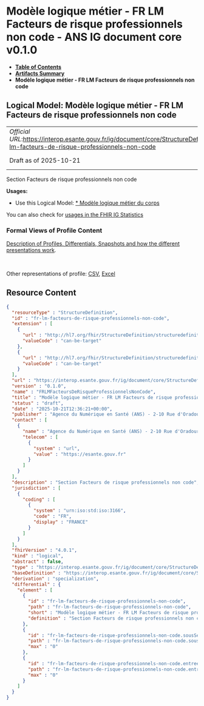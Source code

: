 # Modèle logique métier - FR LM Facteurs de risque professionnels non code - ANS IG document core v0.1.0

* [**Table of Contents**](toc.md)
* [**Artifacts Summary**](artifacts.md)
* **Modèle logique métier - FR LM Facteurs de risque professionnels non code**

## Logical Model: Modèle logique métier - FR LM Facteurs de risque professionnels non code 

| | |
| :--- | :--- |
| *Official URL*:https://interop.esante.gouv.fr/ig/document/core/StructureDefinition/fr-lm-facteurs-de-risque-professionnels-non-code | *Version*:0.1.0 |
| Draft as of 2025-10-21 | *Computable Name*:FRLMFacteursDeRisqueProfessionnelsNonCode |

 
Section Facteurs de risque professionnels non code 

**Usages:**

* Use this Logical Model: [* Modèle logique métier du corps](StructureDefinition-fr-lm-corps-document.md)

You can also check for [usages in the FHIR IG Statistics](https://packages2.fhir.org/xig/ans.document.fr.core|current/StructureDefinition/fr-lm-facteurs-de-risque-professionnels-non-code)

### Formal Views of Profile Content

 [Description of Profiles, Differentials, Snapshots and how the different presentations work](http://build.fhir.org/ig/FHIR/ig-guidance/readingIgs.html#structure-definitions). 

 

Other representations of profile: [CSV](StructureDefinition-fr-lm-facteurs-de-risque-professionnels-non-code.csv), [Excel](StructureDefinition-fr-lm-facteurs-de-risque-professionnels-non-code.xlsx) 



## Resource Content

```json
{
  "resourceType" : "StructureDefinition",
  "id" : "fr-lm-facteurs-de-risque-professionnels-non-code",
  "extension" : [
    {
      "url" : "http://hl7.org/fhir/StructureDefinition/structuredefinition-type-characteristics",
      "valueCode" : "can-be-target"
    },
    {
      "url" : "http://hl7.org/fhir/StructureDefinition/structuredefinition-type-characteristics",
      "valueCode" : "can-be-target"
    }
  ],
  "url" : "https://interop.esante.gouv.fr/ig/document/core/StructureDefinition/fr-lm-facteurs-de-risque-professionnels-non-code",
  "version" : "0.1.0",
  "name" : "FRLMFacteursDeRisqueProfessionnelsNonCode",
  "title" : "Modèle logique métier - FR LM Facteurs de risque professionnels non code",
  "status" : "draft",
  "date" : "2025-10-21T12:36:21+00:00",
  "publisher" : "Agence du Numérique en Santé (ANS) - 2-10 Rue d'Oradour-sur-Glane, 75015 Paris",
  "contact" : [
    {
      "name" : "Agence du Numérique en Santé (ANS) - 2-10 Rue d'Oradour-sur-Glane, 75015 Paris",
      "telecom" : [
        {
          "system" : "url",
          "value" : "https://esante.gouv.fr"
        }
      ]
    }
  ],
  "description" : "Section Facteurs de risque professionnels non code",
  "jurisdiction" : [
    {
      "coding" : [
        {
          "system" : "urn:iso:std:iso:3166",
          "code" : "FR",
          "display" : "FRANCE"
        }
      ]
    }
  ],
  "fhirVersion" : "4.0.1",
  "kind" : "logical",
  "abstract" : false,
  "type" : "https://interop.esante.gouv.fr/ig/document/core/StructureDefinition/fr-lm-facteurs-de-risque-professionnels-non-code",
  "baseDefinition" : "https://interop.esante.gouv.fr/ig/document/core/StructureDefinition/fr-lm-section",
  "derivation" : "specialization",
  "differential" : {
    "element" : [
      {
        "id" : "fr-lm-facteurs-de-risque-professionnels-non-code",
        "path" : "fr-lm-facteurs-de-risque-professionnels-non-code",
        "short" : "Modèle logique métier - FR LM Facteurs de risque professionnels non code",
        "definition" : "Section Facteurs de risque professionnels non code"
      },
      {
        "id" : "fr-lm-facteurs-de-risque-professionnels-non-code.sousSection",
        "path" : "fr-lm-facteurs-de-risque-professionnels-non-code.sousSection",
        "max" : "0"
      },
      {
        "id" : "fr-lm-facteurs-de-risque-professionnels-non-code.entree",
        "path" : "fr-lm-facteurs-de-risque-professionnels-non-code.entree",
        "max" : "0"
      }
    ]
  }
}

```
